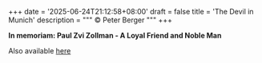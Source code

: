 +++
date = '2025-06-24T21:12:58+08:00'
draft = false
title = 'The Devil in Munich'
description = """
&copy; Peter Berger
"""
+++

**In memoriam: Paul Zvi Zollman - A Loyal Friend and Noble Man**

Also available [here](https://peterellingernovellas.blogspot.com/2025/05/the-devil-in-munich-in-memoriam-paul.html)

